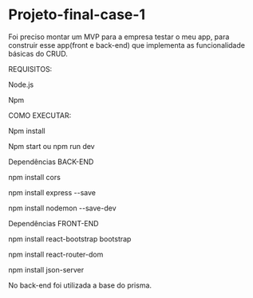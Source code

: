 # Projeto-final-case-1
Foi preciso montar um MVP para a empresa testar o meu app, para construir esse app(front e back-end) que implementa as funcionalidade básicas do CRUD.

REQUISITOS:

Node.js

Npm

COMO EXECUTAR:

Npm install

Npm start ou npm run dev 

Dependências BACK-END

npm install cors

npm install express --save

npm install nodemon --save-dev

Dependências FRONT-END 

npm install react-bootstrap bootstrap

npm install react-router-dom

npm install json-server

No back-end foi utilizada a base do prisma.
